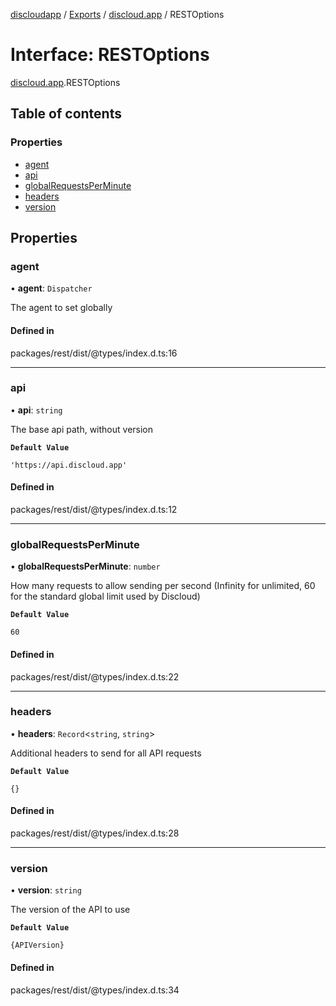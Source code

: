 [discloudapp](../README.md) / [Exports](../modules.md) / [discloud.app](../modules/discloud_app.md) / RESTOptions

# Interface: RESTOptions

[discloud.app](../modules/discloud_app.md).RESTOptions

## Table of contents

### Properties

- [agent](discloud_app.RESTOptions.md#agent)
- [api](discloud_app.RESTOptions.md#api)
- [globalRequestsPerMinute](discloud_app.RESTOptions.md#globalrequestsperminute)
- [headers](discloud_app.RESTOptions.md#headers)
- [version](discloud_app.RESTOptions.md#version)

## Properties

### agent

• **agent**: `Dispatcher`

The agent to set globally

#### Defined in

packages/rest/dist/@types/index.d.ts:16

___

### api

• **api**: `string`

The base api path, without version

**`Default Value`**

`'https://api.discloud.app'`

#### Defined in

packages/rest/dist/@types/index.d.ts:12

___

### globalRequestsPerMinute

• **globalRequestsPerMinute**: `number`

How many requests to allow sending per second (Infinity for unlimited, 60 for the standard global limit used by Discloud)

**`Default Value`**

`60`

#### Defined in

packages/rest/dist/@types/index.d.ts:22

___

### headers

• **headers**: `Record`<`string`, `string`\>

Additional headers to send for all API requests

**`Default Value`**

`{}`

#### Defined in

packages/rest/dist/@types/index.d.ts:28

___

### version

• **version**: `string`

The version of the API to use

**`Default Value`**

`{APIVersion}`

#### Defined in

packages/rest/dist/@types/index.d.ts:34
